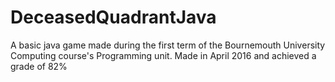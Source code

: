 # DeceasedQuadrantJava
A basic java game made during the first term of the Bournemouth University Computing course's Programming unit. 
Made in April 2016 and achieved a grade of 82%
